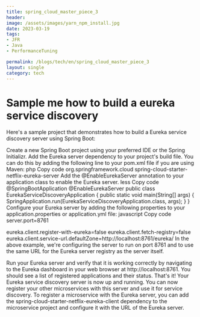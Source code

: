 ```yaml
---
title: spring_cloud_master_piece_3
header:
image: /assets/images/yarn_npm_install.jpg
date: 2023-03-19
tags:
- JFR
- Java
- PerformanceTuning

permalink: /blogs/tech/en/spring_cloud_master_piece_3
layout: single
category: tech
---
```



# Sample me how to build a eureka service discovery

Here's a sample project that demonstrates how to build a Eureka service discovery server using Spring Boot:

Create a new Spring Boot project using your preferred IDE or the Spring Initializr.
Add the Eureka server dependency to your project's build file. You can do this by adding the following line to your pom.xml file if you are using Maven:
php
Copy code
<dependency>
    <groupId>org.springframework.cloud</groupId>
    <artifactId>spring-cloud-starter-netflix-eureka-server</artifactId>
</dependency>
Add the @EnableEurekaServer annotation to your application class to enable the Eureka server.
less
Copy code
@SpringBootApplication
@EnableEurekaServer
public class EurekaServiceDiscoveryApplication {
    public static void main(String[] args) {
        SpringApplication.run(EurekaServiceDiscoveryApplication.class, args);
    }
}
Configure your Eureka server by adding the following properties to your application.properties or application.yml file:
javascript
Copy code
server.port=8761

eureka.client.register-with-eureka=false
eureka.client.fetch-registry=false
eureka.client.service-url.defaultZone=http://localhost:8761/eureka/
In the above example, we're configuring the server to run on port 8761 and to use the same URL for the Eureka server registry as the server itself.

Run your Eureka server and verify that it is working correctly by navigating to the Eureka dashboard in your web browser at http://localhost:8761. You should see a list of registered applications and their status.
That's it! Your Eureka service discovery server is now up and running. You can now register your other microservices with this server and use it for service discovery. To register a microservice with the Eureka server, you can add the spring-cloud-starter-netflix-eureka-client dependency to the microservice project and configure it with the URL of the Eureka server.
